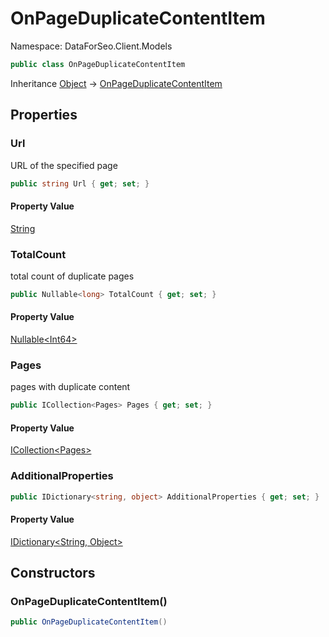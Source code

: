 # OnPageDuplicateContentItem

Namespace: DataForSeo.Client.Models

```csharp
public class OnPageDuplicateContentItem
```

Inheritance [Object](https://docs.microsoft.com/en-us/dotnet/api/system.object) → [OnPageDuplicateContentItem](./dataforseo.client.models.onpageduplicatecontentitem.md)

## Properties

### **Url**

URL of the specified page

```csharp
public string Url { get; set; }
```

#### Property Value

[String](https://docs.microsoft.com/en-us/dotnet/api/system.string)<br>

### **TotalCount**

total count of duplicate pages

```csharp
public Nullable<long> TotalCount { get; set; }
```

#### Property Value

[Nullable&lt;Int64&gt;](https://docs.microsoft.com/en-us/dotnet/api/system.nullable-1)<br>

### **Pages**

pages with duplicate content

```csharp
public ICollection<Pages> Pages { get; set; }
```

#### Property Value

[ICollection&lt;Pages&gt;](./dataforseo.client.models.pages.md)<br>

### **AdditionalProperties**

```csharp
public IDictionary<string, object> AdditionalProperties { get; set; }
```

#### Property Value

[IDictionary&lt;String, Object&gt;](https://docs.microsoft.com/en-us/dotnet/api/system.collections.generic.idictionary-2)<br>

## Constructors

### **OnPageDuplicateContentItem()**

```csharp
public OnPageDuplicateContentItem()
```

